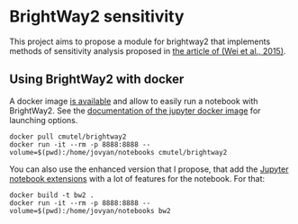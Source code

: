 # BrightWay2 sensitivity

This project aims to propose a module for brightway2 that implements methods of sensitivity analysis proposed in [the article of (Wei et al., 2015)](http://pubs.acs.org/doi/abs/10.1021/es502128k).

## Using BrightWay2 with docker

A docker image [is available](https://github.com/cmutel/bw2-docker) and allow to easily run a notebook with BrightWay2. See the [documentation of the jupyter docker image](https://github.com/jupyter/docker-stacks/tree/master/minimal-notebook) for launching options.

```
docker pull cmutel/brightway2
docker run -it --rm -p 8888:8888 --volume=$(pwd):/home/jovyan/notebooks cmutel/brightway2
```

You can also use the enhanced version that I propose, that add the [Jupyter notebook extensions](https://github.com/ipython-contrib/jupyter_contrib_nbextensions) with a lot of features for the notebook. For that:
```
docker build -t bw2 .
docker run -it --rm -p 8888:8888 --volume=$(pwd):/home/jovyan/notebooks bw2
```

